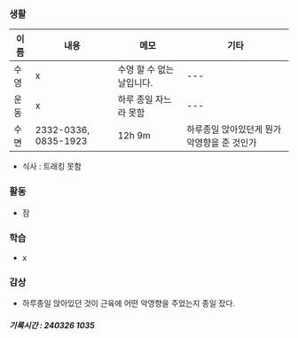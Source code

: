 ### 생활

| 이름 | 내용 | 메모 | 기타 | 
| --- | --- | --- | --- |
| 수영 | x | 수영 할 수 없는 날입니다. | --- |
| 운동 | x | 하루 종일 자느라 못함 | --- |
| 수면 | 2332-0336, 0835-1923 | 12h 9m  | 하루종일 앉아있던게 뭔가 악영향을 준 것인가 |

- 식사 : 트래킹 못함

### 활동

- 잠

### 학습

- x

### 감상

- 하루종일 앉아있던 것이 근육에 어떤 악영향을 주었는지 종일 잤다.

##### 기록시간 : 240326 1035